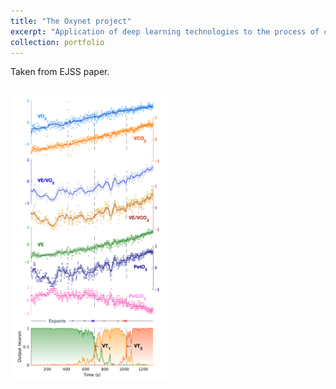 ```yaml
---
title: "The Oxynet project"
excerpt: "Application of deep learning technologies to the process of cardiopulmonary exercise tests <br/><img src='/images/oxynet.png' style='width: 50%;'>"
collection: portfolio
---
```


Taken from EJSS paper. 

 <br/><img src='/images/oxynet.png' style='width: 50%;'>
